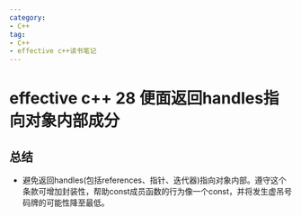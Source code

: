 ```yaml
---
category: 
- C++
tag:
- C++
- effective c++读书笔记
---
```


# effective c++ 28 便面返回handles指向对象内部成分


## 总结

- 避免返回handles(包括references、指针、迭代器)指向对象内部。遵守这个条款可增加封装性，帮助const成员函数的行为像一个const，并将发生虚吊号码牌的可能性降至最低。

